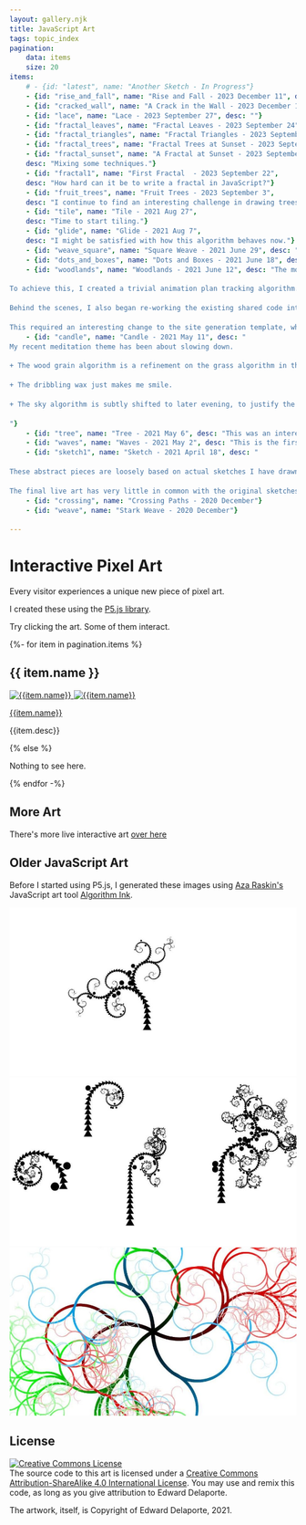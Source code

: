 ```yaml
---
layout: gallery.njk
title: JavaScript Art
tags: topic_index
pagination:
    data: items
    size: 20
items: 
    # - {id: "latest", name: "Another Sketch - In Progress"}
    - {id: "rise_and_fall", name: "Rise and Fall - 2023 December 11", desc: ""}
    - {id: "cracked_wall", name: "A Crack in the Wall - 2023 December 10", desc: ""}
    - {id: "lace", name: "Lace - 2023 September 27", desc: ""}
    - {id: "fractal_leaves", name: "Fractal Leaves - 2023 September 24", desc: "Animating fractals is fun."}
    - {id: "fractal_triangles", name: "Fractal Triangles - 2023 September 24", desc: "Triangles are cool."}
    - {id: "fractal_trees", name: "Fractal Trees at Sunset - 2023 September 23", desc: "Trees again. This time with mostly unrandomized fractals."}
    - {id: "fractal_sunset", name: "A Fractal at Sunset - 2023 September 22", 
    desc: "Mixing some techniques."}
    - {id: "fractal1", name: "First Fractal  - 2023 September 22", 
    desc: "How hard can it be to write a fractal in JavaScript?"}
    - {id: "fruit_trees", name: "Fruit Trees - 2023 September 3", 
    desc: "I continue to find an interesting challenge in drawing trees."}
    - {id: "tile", name: "Tile - 2021 Aug 27", 
    desc: "Time to start tiling."}
    - {id: "glide", name: "Glide - 2021 Aug 7", 
    desc: "I might be satisfied with how this algorithm behaves now."}
    - {id: "weave_square", name: "Square Weave - 2021 June 29", desc: "A less complex path algorithm, simpler background and squares within squares brings this close to where I first envisioned it."}
    - {id: "dots_and_boxes", name: "Dots and Boxes - 2021 June 18", desc: "This quick tribute to 80s Pop Art is also a demonstration that I am getting a bit more comfortable controling the animation sequence. Most notably, for this piece I start and stop the animation exactly when I want to."}
    - {id: "woodlands", name: "Woodlands - 2021 June 12", desc: "The most obvious change in this piece of pixel art is that the tree growth is now visibly animated. 

To achieve this, I created a trivial animation plan tracking algorithm. It stacks function calls into an array and plays them back slowly enough that the viewer can watch the algorithm work.

Behind the scenes, I also began re-working the existing shared code into small re-usable libraries.

This required an interesting change to the site generation template, which you can see [here](https://github.com/edthedev/edthedev.github.io/blob/1b31574972e0c08ca4591c911d2f8fa5a66de5cb/_includes/liveart.multi.script.njk#L25)."}
    - {id: "candle", name: "Candle - 2021 May 11", desc: "
My recent meditation theme has been about slowing down.

+ The wood grain algorithm is a refinement on the grass algorithm in the tree sketch.

+ The dribbling wax just makes me smile.

+ The sky algorithm is subtly shifted to later evening, to justify the presence of the candle.

"}
    - {id: "tree", name: "Tree - 2021 May 6", desc: "This was an interesting technical challenge to create random branching rules that feel natural. Most of the effort on the background was to give the tree a space to feel more alive."}
    - {id: "waves", name: "Waves - 2021 May 2", desc: "This is the first sketch where I felt confident enough to try a non-abstract subject."}
    - {id: "sketch1", name: "Sketch - 2021 April 18", desc: "

These abstract pieces are loosely based on actual sketches I have drawn.

The final live art has very little in common with the original sketches due to my limited mastery of JavaScript as an art medium. "}
    - {id: "crossing", name: "Crossing Paths - 2020 December"}
    - {id: "weave", name: "Stark Weave - 2020 December"}

---
```


# Interactive Pixel Art

Every visitor experiences a unique new piece of pixel art.

I created these using the [P5.js library][1].

[1]: https://p5js.org/reference/

Try clicking the art. Some of them interact.

<!-- Loop through art works. -->
{%- for item in pagination.items %}
## {{ item.name }}

[
![{{item.name}}](/img/art/{{item.id}}.PNG)
](/art/live/{{item.id}}/)
[
![{{item.name}}](/img/art/{{item.id}}2.PNG)
](/art/live/{{item.id}}/)

[{{item.name}}](/art/live/{{item.id}}/)

{{item.desc}}

{% else %}

Nothing to see here.

{% endfor -%}

## More Art

There's more live interactive art [over here](/art/live/more)

## Older JavaScript Art

Before I started using P5.js, I generated these images using [Aza Raskin's](http://www.azarask.in/blog/) JavaScript art tool [Algorithm Ink](http://azarask.in/projects/algorithm-ink).

 ![Art](/img/gallery/1330185980701.jpg "Art")
 ![Art](/img/gallery/1330185531212.jpg "Art")
 ![Art](/img/gallery/1330092232228.jpg "Art")


## License

<a rel="license" href="http://creativecommons.org/licenses/by-sa/4.0/"><img alt="Creative Commons License" style="border-width:0" src="https://i.creativecommons.org/l/by-sa/4.0/88x31.png" /></a><br />The source code to this art is licensed under a <a rel="license" href="http://creativecommons.org/licenses/by-sa/4.0/">Creative Commons Attribution-ShareAlike 4.0 International License</a>. You may use and remix this code, as long as you give attribution to Edward Delaporte.

The artwork, itself, is Copyright of Edward Delaporte, 2021.
